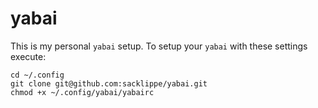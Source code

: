 # yabai

This is my personal `yabai` setup. To setup your `yabai` with these settings execute:

```shell
cd ~/.config
git clone git@github.com:sacklippe/yabai.git
chmod +x ~/.config/yabai/yabairc
```

